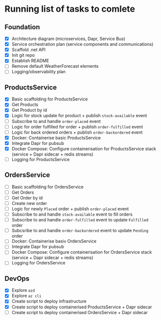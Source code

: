 # Running list of tasks to comlete

## Foundation
- [x] Architecture diagram (microservices, Dapr, Service Bus)
- [x] Service orchestration plan (service components and communications)
- [x] Scaffold .net API
- [x] Init git repo
- [x] Establish README
- [ ] Remove default WeatherForecast elements
- [ ] Logging/observability plan

## ProductsService
- [x] Basic scaffolding for ProductsService
- [x] Get Products
- [x] Get Product by id
- [x] Logic for stock update for product + publish `stock-available` event
- [ ] Subscribe to and handle `order-placed` event
- [ ] Logic for order fulfilled for order + publish `order-fulfilled` event
- [ ] Logic for back ordered orders + publish `order-backordered` event
- [x] Docker: Containerise basic ProductsService
- [x] Integrate Dapr for pubsub
- [x] Docker Compose: Configure containerisation for ProductsService stack (service + Dapr sidecar + redis streams)
- [ ] Logging for ProductsService

## OrdersService
- [ ] Basic scaffolding for OrdersService
- [ ] Get Orders
- [ ] Get Order by id
- [ ] Create new order
- [ ] Logic for newly `Placed` order + publish `order-placed` event
- [ ] Subscribe to and handle `stock-available` event to fill orders
- [ ] Subscribe to and handle `order-fulfilled` event to update `Fulfilled` order
- [ ] Subcsribe to and handle `order-backordered` event to update `Pending` order
- [ ] Docker: Containerise basiv OrdersService
- [ ] Integrate Dapr for pubsub
- [ ] Docker Compose: Configure containerisation for OrdersService stack (service + Dapr sidecar + redis streams)
- [ ] Logging for OrdersService

## DevOps
- [x] Explore `azd`
- [x] Explore `az cli`
- [x] Create script to deploy infrastructure
- [x] Create script to deploy containerised ProductsService + Dapr sidecar
- [ ] Create script to deploy containerised OrdersService + Dapr sidecar